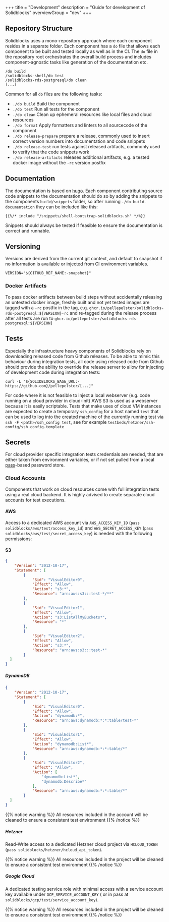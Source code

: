 +++
title = "Development"
description = "Guide for development of Solidblocks"
overviewGroup = "dev"
+++

## Repository Structure

Solidblocks uses a mono-repository approach where each component resides in a separate folder. Each component has a `do` file that allows each component to be built and tested locally as well as in the CI. The `do` file in the repository root orchestrates the overall build process and includes component-agnostic tasks like generation of the documentation
etc.

```shell
/do build
/solidblocks-shell/do test
/solidblocks-rds-postgresql/do clean
[...]
```

Common for all `do` files are the following tasks:

* `./do build` Build the component
* `./do test` Run all tests for the component
* `./do clean` Clean up ephemeral resources like local files and cloud resources
* `./do format` Apply formatters and linters to all sourcecode of the component
* `./do release-prepare` prepare a release, commonly used to insert correct version numbers into documentation and code snippets  
* `./do release-test` run tests against released artifacts, commonly used to verify that the code snippets work  
* `./do release-artifacts` releases additional artifacts, e.g. a tested docker image without the `-rc` version postfix

## Documentation

The documentation is based on [hugo](https://gohugo.io/). Each component contributing source code snippets to the documentation should do so by adding the snippets to the components `build/snippets` folder, so after running `./do build-documentation` they can be included like this:

```shell
{{%/* include "/snippets/shell-bootstrap-solidblocks.sh" */%}}
```

Snippets should always be tested if feasible to ensure the documentation is correct and runnable.

## Versioning

Versions are derived from the current git context, and default to snapshot if no information is available or injected from CI environment variables. 

```shell
VERSION="${GITHUB_REF_NAME:-snapshot}"
```

### Docker Artifacts

To pass docker artifacts between build steps without accidentally releasing an untested docker image, freshly built and not yet tested images are tagged with a `-rc` postfix in the tag, e.g. `ghcr.io/pellepelster/solidblocks-rds-postgresql:${VERSION}-rc` and re-tagged during the release process after all tests are run to `ghcr.io/pellepelster/solidblocks-rds-postgresql:${VERSION}`

## Tests

Especially the infrastructure heavy components of Solidblocks rely on downloading released code from Github releases. To be able to mimic this behaviour during integration tests, all code using released code from Github should provide the ability to override the release server to allow for injecting of development code during integration tests:

```shell
curl -L "${SOLIDBLOCKS_BASE_URL:-https://github.com}/pellepelster/[...]"
```

For code where it is not feasible to inject a local webserver (e.g. code running on a cloud provider in cloud-init) AWS S3 is used as a webserver because it is easily scriptable.
Tests that make uses of cloud VM instances are expected to create a temporary `ssh_config` for a host named `test` that can be used to log into the created machine of the currently running test via `ssh -F <path>/ssh_config test`, see for example `testbeds/hetzner/ssh-config/ssh_config.template`


## Secrets

For cloud provider specific integration tests credentials are needed, that are either taken from environment variables, or if not set pulled from a
local [pass](https://www.passwordstore.org/)-based password store.

### Cloud Accounts

Components that work on cloud resources come with full integration tests using a real cloud backend.
It is highly advised to create separate cloud accounts for test executions. 

#### AWS

Access to a dedicated AWS account  via `AWS_ACCESS_KEY_ID` (`pass solidblocks/aws/test/access_key_id`) and `AWS_SECRET_ACCESS_KEY` (`pass solidblocks/aws/test/secret_access_key`) is needed with the following permissions:  

#### S3
```json
{
    "Version": "2012-10-17",
    "Statement": [
        {
            "Sid": "VisualEditor0",
            "Effect": "Allow",
            "Action": "s3:*",
            "Resource": "arn:aws:s3:::test-*/**"
        },
        {
            "Sid": "VisualEditor1",
            "Effect": "Allow",
            "Action": "s3:ListAllMyBuckets*",
            "Resource": "*"
        },
        {
            "Sid": "VisualEditor2",
            "Effect": "Allow",
            "Action": "s3:*",
            "Resource": "arn:aws:s3:::test-*"
        }
  ]
}
```

##### DynamoDB
```json
{
    "Version": "2012-10-17",
    "Statement": [
        {
            "Sid": "VisualEditor0",
            "Effect": "Allow",
            "Action": "dynamodb:*",
            "Resource": "arn:aws:dynamodb:*:*:table/test-*"
        },
        {
            "Sid": "VisualEditor1",
            "Effect": "Allow",
            "Action": "dynamodb:List*",
            "Resource": "arn:aws:dynamodb:*:*:table/*"
        },
        {
            "Sid": "VisualEditor2",
            "Effect": "Allow",
            "Action": [
                "dynamodb:List*",
                "dynamodb:Describe*"
            ],
            "Resource": "arn:aws:dynamodb:*:*:table/*"
        }
  ]
}
```

{{% notice warning %}}
All resources included in the account will be cleaned to ensure a consistent test environment
{{% /notice %}}

##### Hetzner

Read-Write access to a dedicated Hetzner cloud project via `HCLOUD_TOKEN` (`pass solidblocks/hetzner/hcloud_api_token`).

{{% notice warning %}}
All resources included in the project will be cleaned to ensure a consistent test environment
{{% /notice %}}

##### Google Cloud

A dedicated testing service role with minimal access with a service account key available under `GCP_SERVICE_ACCOUNT_KEY` ( or in pass at `solidblocks/gcp/test/service_account_key`).

{{% notice warning %}}
All resources included in the project will be cleaned to ensure a consistent test environment
{{% /notice %}}
